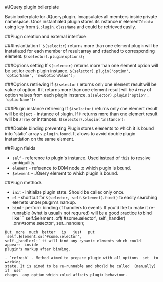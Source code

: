 #JQuery plugin boilerplate

Basic boilerplate for JQuery plugin. Incapsulates all  members  inside  private
namespace. Once instantiated plugin stores its  instance  in  element's  `data`
using key from `$.plugin.className` and  could be retrieved easily.

##Plugin creation and external interface

###Instantiation
If `$(selector)` returns more than one element plugin will be  instatiated  for
each member of result array and attached to corresponding element.
`$(selector).plugin(options);`

###Options setting
If `$(selector)` returns more than one element option  will  be  set  for  each
plugin instance.
`$(selector).plugin('option', 'optionName', 'newOptionValue');`

###Options retrieving
If `$(selector)` returns only one element result will be value of option. If it
returns more than one element result will be `Array` of option values from each
plugin instance.
`$(selector).plugin('option', 'optionName');`

###Plugin instance retrieving
If `$(selector)` returns only one element result will be `Object` - instance of
plugin. If it  returns  more  than  one  element  result  will  be  `Array`  or
instances.
`$(selector).plugin('instance');`

###Double binding preventing
Plugin  stores  elements  to  which   it   is   bound   into   'static'   array
`$.plugin.bound`. It allows to avoid double plugin instantiation  on  the  same
element.


##Plugin fields
- `self` - reference to plugin's instance. Used instead of  `this`  to  resolve
ambiguility.
- `element` - reference to DOM node to which plugin is bound.
- `$element` - JQuery element to which plugin is bound.


##Plugin methods
- `init` - initialize plugin state. Should be called only once.
- `el` - shortcut for `$(selector, self.$element).find()` to  easily  searching
elemets under plugin's markup.
- `bind` - perform binding of handlers to events. If  you'd  like  to  make  it
re-runnable (what is usually not required) will be  a  good  practice  to  bind
like:```
self.$element
        .off('#some.selector', self._handler)
        .on('#some.selector', self._handler);
```
But  more  much  better   is   just   put   `self.$element.on('#some.selector',
self._handler);` it will bind any dynamic elements which could  appears  inside
plugin's markup after binding.

- `refresh` - Method aimed to prepare plugin with all options  set  to  working
state. It is aimed to be re-runnable and should be called  (manually)  if  user
chages  any option which colud affects plugin behaviour.
